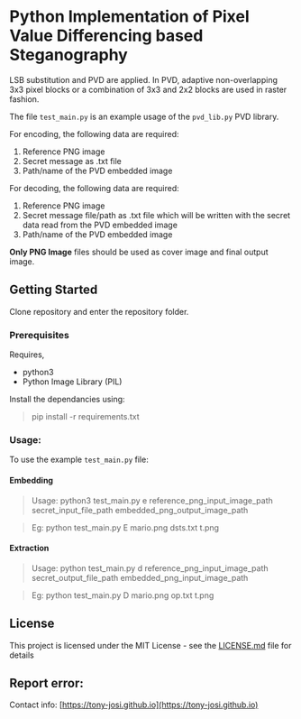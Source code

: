 # Python Implementation of Pixel Value Differencing based Steganography

LSB substitution and PVD are applied. In PVD, adaptive non-overlapping 3x3 pixel blocks or a combination of 3x3 and 2x2 blocks are used in raster fashion.

The file `test_main.py` is an example usage of the `pvd_lib.py` PVD library. 

For encoding, the following data are required:
1. Reference PNG image 
2. Secret message as .txt file
3. Path/name of the PVD embedded image

For decoding, the following data are required:
1. Reference PNG image
2. Secret message file/path as .txt file which will be written with the secret data read from the PVD embedded image
3. Path/name of the PVD embedded image

**Only PNG Image** files should be used as cover image and final output image.

## Getting Started

Clone repository and enter the repository folder.

### Prerequisites

Requires,

- python3
- Python Image Library (PIL)


Install the dependancies using:

> pip install -r requirements.txt


### Usage:

To use the example `test_main.py` file:

#### Embedding


> Usage: python3 test_main.py e reference_png_input_image_path secret_input_file_path embedded_png_output_image_path

> Eg:    python test_main.py E mario.png dsts.txt t.png

#### Extraction

> Usage: python test_main.py d reference_png_input_image_path secret_output_file_path embedded_png_input_image_path 

> Eg:    python test_main.py D mario.png op.txt t.png

## License

This project is licensed under the MIT License - see the [LICENSE.md](LICENSE.md) file for details

## Report error:

Contact info: [https://tony-josi.github.io](https://tony-josi.github.io)